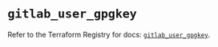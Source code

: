 # `gitlab_user_gpgkey`

Refer to the Terraform Registry for docs: [`gitlab_user_gpgkey`](https://registry.terraform.io/providers/gitlabhq/gitlab/16.7.0/docs/resources/user_gpgkey).
